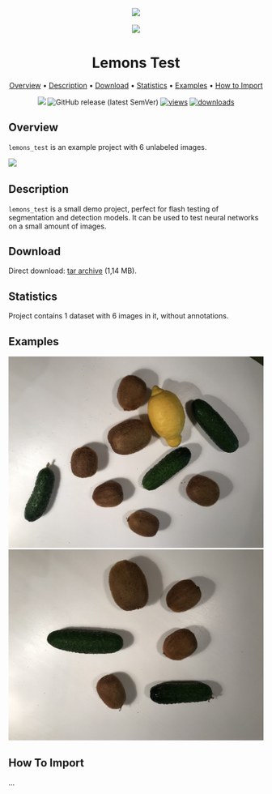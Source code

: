 <div align="center" markdown> 

<img src="https://i.imgur.com/UdBujFN.png" width="250" /> <br>

<img src="https://i.imgur.com/tGwMSOA.png" width="100"/> 

# Lemons Test  

<p align="center">

  <a href="#overview">Overview</a> •
  <a href="#description">Description</a> •
  <a href="#download">Download</a> •
  <a href="#statistics">Statistics</a> •
  <a href="#examples">Examples</a> •
  <a href="#how-to-import">How to Import</a> 
</p>

[![](https://img.shields.io/badge/slack-chat-green.svg?logo=slack)](https://supervise.ly/slack)
![GitHub release (latest SemVer)](https://img.shields.io/github/v/release/supervisely-ecosystem/lemons-test)
[![views](https://app.supervise.ly/img/badges/views/supervisely-ecosystem/lemons-test)](https://supervise.ly) 
[![downloads](https://app.supervise.ly/img/badges/downloads/supervisely-ecosystem/lemons-test)](https://supervise.ly)

</div>


## Overview 

 `lemons_test` is an example project with 6 unlabeled images. 

![](https://i.imgur.com/xso40lp.jpg)

## Description 

`lemons_test` is a small demo project, perfect for flash testing of segmentation and detection models. It can be used to test neural networks on a small amount of images.

## Download

Direct download: [tar archive](https://cloud.enterprise.deepsystems.io/s/P9AlIyasKXshiZD/download) (1,14 MB).

## Statistics

Project contains 1 dataset with 6 images in it, without annotations. 

## Examples

![](./project/ds1/img/IMG_0315.jpeg) ![](./project/ds1/img/IMG_0813.jpeg) 

## How To Import

...
